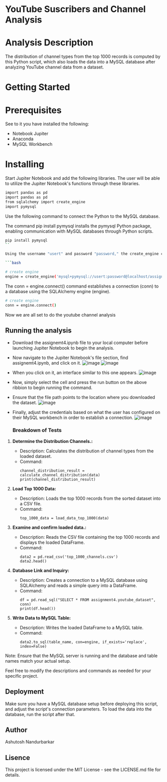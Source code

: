 # YouTube Suscribers and Channel Analysis

# Analysis Description
The distribution of channel types from the top 1000 records is computed by this Python script, which also loads the data into a MySQL database after analyzing YouTube channel data from a dataset.

# Getting Started

# Prerequisites
See to it you have installed the following:

- Notebook Jupiter
- Anaconda    
- MySQL Workbench

# Installing

Start Jupiter Notebook and add the following libraries. The user will be able to utilize the Jupiter Notebook's functions through these libraries.
```bash
import pandas as pd
import pandas as pd
from sqlalchemy import create_engine
import pymysql
```

Use the following command to connect the Python to the MySQL database. 

The command pip install pymysql installs the pymysql Python package, enabling communication with MySQL databases through Python scripts.
```bash
pip install pymysql
``

Using the username "usert" and password "password," the create_engine command connects to a MySQL database called "assignment4" that is hosted locally.

```bash

# create engine
engine = create_engine('mysql+pymysql://usert:password@localhost/assignment4')
```

The conn = engine.connect() command establishes a connection (conn) to a database using the SQLAlchemy engine (engine).

```bash
# create engine
conn = engine.connect()
```
Now we are all set to do the youtube channel analysis  



## Running the analysis
+ Download the assignemt4.ipynb file to your local computer before launching Jupiter Notebook to begin the analysis.


+ Now navigate to the Jupiter Notebook's file section, find assignemt4.ipynb, and click on it.
![image](https://github.com/ashutoshnandurbarkar04/Data_1202/assets/151588085/41fa4004-a91a-491f-822c-fa78151d1059)
![image](https://github.com/ashutoshnandurbarkar04/Data_1202/assets/151588085/cb387ca0-cb04-4f1e-bf5d-d8559d39d4fb)

+ When you click on it, an interface similar to this one appears.
![image](https://github.com/ashutoshnandurbarkar04/Data_1202/assets/151588085/2313b7bd-6aa2-45ac-af39-a4970aa3d6d7)

+ Now, simply select the cell and press the run button on the above ribbion to begin running the command.
+ Ensure that the file path points to the location where you downloaded the dataset.
![image](https://github.com/ashutoshnandurbarkar04/Data_1202/assets/151588085/3b06bb91-fe6c-4ba8-b658-1ada5e27930d)

+ Finally, adjust the credentials based on what the user has configured on their MySQL workbench in order to establish a connection.
 ![image](https://github.com/ashutoshnandurbarkar04/Data_1202/assets/151588085/1408c8f2-9471-4919-9cc1-279c1fd7512b)

  ### Breakdown of Tests

1. **Determine the Distribution Channels.:**
   - Description: Calculates the distribution of channel types from the loaded dataset.
   - Command: 
     ```
     channel_distribution_result = calculate_channel_distribution(data)
     print(channel_distribution_result)
     ```

2. **Load Top 1000 Data:**
   - Description: Loads the top 1000 records from the sorted dataset into a CSV file.
   - Command: 
     ```
     top_1000_data = load_data_top_1000(data)
     ```

3. **Examine and confirm loaded data.:**
   - Description: Reads the CSV file containing the top 1000 records and displays the loaded DataFrame.
   - Command: 
     ```
     data2 = pd.read_csv('top_1000_channels.csv')
     data2.head()
     ```

4. **Database Link and Inquiry:**
   - Description: Creates a connection to a MySQL database using SQLAlchemy and reads a simple query into a DataFrame.
   - Command: 
     ```
     df = pd.read_sql("SELECT * FROM assignment4.youtube_dataset", conn)
     print(df.head())
     ```

5. **Write Data to MySQL Table:**
   - Description: Writes the loaded DataFrame to a MySQL table.
   - Command: 
     ```
     data2.to_sql(table_name, con=engine, if_exists='replace', index=False)
     ```

Note: Ensure that the MySQL server is running and the database and table names match your actual setup.

Feel free to modify the descriptions and commands as needed for your specific project.


##  Deployment 
Make sure you have a MySQL database setup before deploying this script, and adjust the script's connection parameters. To load the data into the database, run the script after that.

## Author
Ashutosh Nandurbarkar

## Lisence
This project is licensed under the MIT License - see the LICENSE.md file for details.
